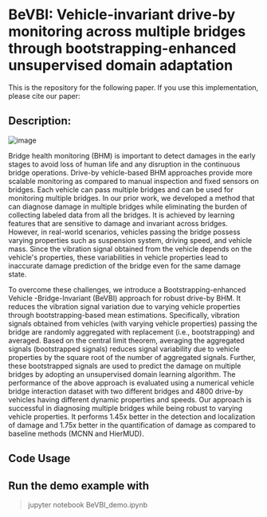 # BeVBI: Vehicle-invariant drive-by monitoring across multiple bridges through bootstrapping-enhanced unsupervised domain adaptation

This is the repository for the following paper. If you use this implementation, please cite our paper:

## Description:

![image](https://github.com/Aggarwaljatin20/BeVBI/assets/135164893/fd25070f-8605-435b-b1ea-5112cc415ad2)

Bridge health monitoring (BHM) is important to detect damages in the early stages to avoid loss of human life and any disruption in the continuous bridge operations. Drive-by vehicle-based BHM approaches provide more scalable monitoring as compared to manual inspection and fixed sensors on bridges. Each vehicle can pass multiple bridges and can be used for monitoring multiple bridges. In our prior work, we developed a method that can diagnose damage in multiple bridges while eliminating the burden of collecting labeled data from all the bridges. It is achieved by learning features that are sensitive to damage and invariant across bridges. However, in real-world scenarios, vehicles passing the bridge possess varying properties such as suspension system, driving speed, and vehicle mass. Since the vibration signal obtained from the vehicle depends on the vehicle's properties, these variabilities in vehicle properties lead to inaccurate damage prediction of the bridge even for the same damage state. 

To overcome these challenges, we introduce a Bootstrapping-enhanced Vehicle -Bridge-Invariant (BeVBI) approach for robust drive-by BHM. It reduces the vibration signal variation due to varying vehicle properties through bootstrapping-based mean estimations. Specifically, vibration signals obtained from  vehicles (with varying vehicle properties) passing the bridge are randomly aggregated with replacement (i.e., bootstrapping) and averaged. Based on the central limit theorem, averaging the aggregated signals (bootstrapped signals) reduces signal variability due to vehicle properties by the square root of the number of aggregated signals. Further, these bootstrapped signals are used to predict the damage on multiple bridges by adopting an unsupervised domain learning algorithm. The performance of the above approach is evaluated using a numerical vehicle bridge interaction dataset with two different bridges and 4800 drive-by vehicles having different dynamic properties and speeds. Our approach is successful in diagnosing multiple bridges while being robust to varying vehicle properties. It performs 1.45x better in the detection and localization of damage  and 1.75x better in the quantification of damage as compared to baseline methods (MCNN and HierMUD).

## Code Usage

## Run the demo example with
>jupyter notebook BeVBI_demo.ipynb


